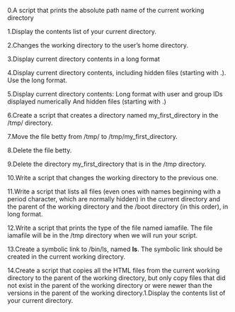0.A script that prints the absolute path name of the current working directory

1.Display the contents list of your current directory.

2.Changes the working directory to the user’s home directory.

3.Display current directory contents in a long format

4.Display current directory contents, including hidden files (starting with .). Use the long format.

5.Display current directory contents:
Long format
with user and group IDs displayed numerically
And hidden files (starting with .)


6.Create a script that creates a directory named my_first_directory in the /tmp/ directory.

7.Move the file betty from /tmp/ to /tmp/my_first_directory.

8.Delete the file betty.

9.Delete the directory my_first_directory that is in the /tmp directory.

10.Write a script that changes the working directory to the previous one.

11.Write a script that lists all files (even ones with names beginning with a period character, which are normally hidden) in the current directory and the parent of the working directory and the /boot directory (in this order), in long format.

12.Write a script that prints the type of the file named iamafile. The file iamafile will be in the /tmp directory when we will run your script.

13.Create a symbolic link to /bin/ls, named __ls__. The symbolic link should be created in the current working directory.

14.Create a script that copies all the HTML files from the current working directory to the parent of the working directory, but only copy files that did not exist in the parent of the working directory or were newer than the versions in the parent of the working directory.1.Display the contents list of your current directory.

